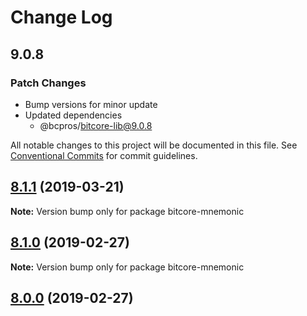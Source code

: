 # Change Log

## 9.0.8

### Patch Changes

- Bump versions for minor update
- Updated dependencies
  - @bcpros/bitcore-lib@9.0.8

All notable changes to this project will be documented in this file.
See [Conventional Commits](https://conventionalcommits.org) for commit guidelines.

## [8.1.1](https://github.com/bitpay/bitcore-mnemonic/compare/v8.1.0...v8.1.1) (2019-03-21)

**Note:** Version bump only for package bitcore-mnemonic

## [8.1.0](https://github.com/bitpay/bitcore-mnemonic/compare/v5.0.0-beta.44...v8.1.0) (2019-02-27)

**Note:** Version bump only for package bitcore-mnemonic

## [8.0.0](https://github.com/bitpay/bitcore-mnemonic/compare/v5.0.0-beta.44...v8.0.0) (2019-02-27)
